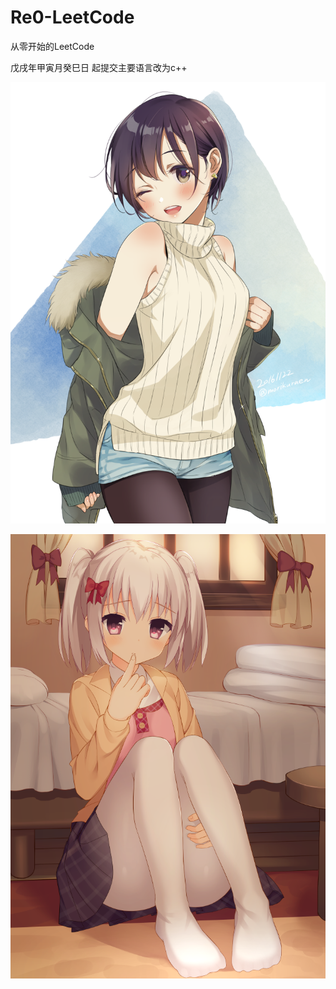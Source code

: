 # Re0-LeetCode
从零开始的LeetCode

戊戌年甲寅月癸巳日 起提交主要语言改为c++

![正事配图](https://github.com/NoMoreThanAWord/Re0-LeetCode/raw/master/img/3.png)



![正事配图](https://github.com/NoMoreThanAWord/Re0-LeetCode/raw/master/img/5.png)



